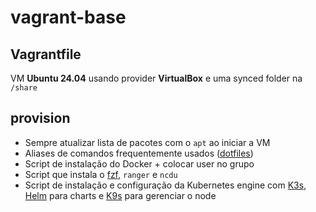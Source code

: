 # vagrant-base

## Vagrantfile

VM **Ubuntu 24.04** usando provider **VirtualBox** e uma synced folder na `/share`

## provision

- Sempre atualizar lista de pacotes com o `apt` ao iniciar a VM
- Aliases de comandos frequentemente usados ([dotfiles](https://github.com/Gawarez/dotfiles))
- Script de instalação do Docker + colocar user no grupo
- Script que instala o [fzf](https://github.com/junegunn/fzf), `ranger` e `ncdu`
- Script de instalação e configuração da Kubernetes engine com [K3s](https://k3s.io/), [Helm](https://helm.sh/) para charts e [K9s](https://k9scli.io/) para gerenciar o node